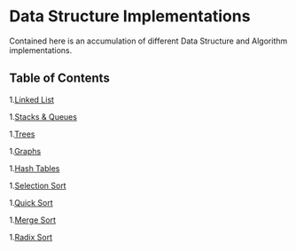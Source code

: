 # Data Structure Implementations

Contained here is an accumulation of different Data Structure and Algorithm implementations. 

## Table of Contents

1.[Linked List](linkedList)

1.[Stacks & Queues](stacksQueues)

1.[Trees]()

1.[Graphs]()

1.[Hash Tables]()

1.[Selection Sort]()

1.[Quick Sort]()

1.[Merge Sort]()

1.[Radix Sort]()
